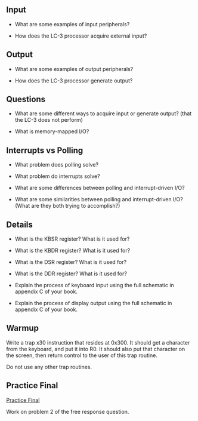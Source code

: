 Input
---

* What are some examples of input peripherals?

* How does the LC-3 processor acquire external input?


Output
---

* What are some examples of output peripherals?

* How does the LC-3 processor generate output?


Questions
---

* What are some different ways to acquire input or generate output?
(that the LC-3 does not perform)

* What is memory-mapped I/O?


Interrupts vs Polling
---

* What problem does polling solve?

* What problem do interrupts solve?

* What are some differences between polling and interrupt-driven I/O?

* What are some similarities between polling and interrupt-driven I/O?
(What are they both trying to accomplish?)


Details
---

* What is the KBSR register?
What is it used for?

* What is the KBDR register?
What is it used for?

* What is the DSR register?
What is it used for?

* What is the DDR register?
What is it used for?

* Explain the process of keyboard input using the full schematic in appendix C of your book.

* Explain the process of display output using the full schematic in appendix C of your book.


Warmup
---

Write a trap x30 instruction that resides at 0x300.
It should get a character from the keyboard, and put it into R0.
It should also put that character on the screen, then return control to the user of this trap routine.

Do not use any other trap routines.


Practice Final
---

[Practice Final](https://drive.google.com/open?id=0B0LRfqrB-7AyTkRLWDhTdEZKelk)

Work on problem 2 of the free response question.




